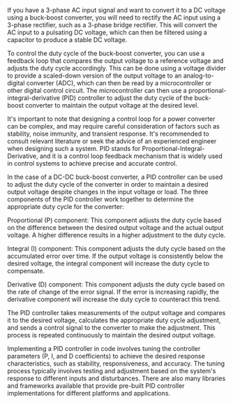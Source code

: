 If you have a 3-phase AC input signal and want to convert it to a DC voltage using a buck-boost converter, you will need to rectify the AC input using a 3-phase rectifier, such as a 3-phase bridge rectifier. This will convert the AC input to a pulsating DC voltage, which can then be filtered using a capacitor to produce a stable DC voltage.

To control the duty cycle of the buck-boost converter, you can use a feedback loop that compares the output voltage to a reference voltage and adjusts the duty cycle accordingly. This can be done using a voltage divider to provide a scaled-down version of the output voltage to an analog-to-digital converter (ADC), which can then be read by a microcontroller or other digital control circuit. The microcontroller can then use a proportional-integral-derivative (PID) controller to adjust the duty cycle of the buck-boost converter to maintain the output voltage at the desired level.

It's important to note that designing a control loop for a power converter can be complex, and may require careful consideration of factors such as stability, noise immunity, and transient response. It's recommended to consult relevant literature or seek the advice of an experienced engineer when designing such a system.
PID stands for Proportional-Integral-Derivative, and it is a control loop feedback mechanism that is widely used in control systems to achieve precise and accurate control.

In the case of a DC-DC buck-boost converter, a PID controller can be used to adjust the duty cycle of the converter in order to maintain a desired output voltage despite changes in the input voltage or load. The three components of the PID controller work together to determine the appropriate duty cycle for the converter:

Proportional (P) component: This component adjusts the duty cycle based on the difference between the desired output voltage and the actual output voltage. A higher difference results in a higher adjustment to the duty cycle.

Integral (I) component: This component adjusts the duty cycle based on the accumulated error over time. If the output voltage is consistently below the desired voltage, the integral component will increase the duty cycle to compensate.

Derivative (D) component: This component adjusts the duty cycle based on the rate of change of the error signal. If the error is increasing rapidly, the derivative component will increase the duty cycle to counteract this trend.

The PID controller takes measurements of the output voltage and compares it to the desired voltage, calculates the appropriate duty cycle adjustment, and sends a control signal to the converter to make the adjustment. This process is repeated continuously to maintain the desired output voltage.

Implementing a PID controller in code involves tuning the controller parameters (P, I, and D coefficients) to achieve the desired response characteristics, such as stability, responsiveness, and accuracy. The tuning process typically involves testing and adjustment based on the system's response to different inputs and disturbances. There are also many libraries and frameworks available that provide pre-built PID controller implementations for different platforms and applications.
